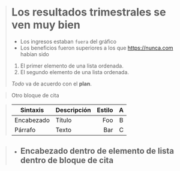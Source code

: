 > # Los resultados trimestrales se ven muy bien
>
> - Los ingresos estaban `fuera` del gráfico
> - Los beneficios fueron superiores a los que <https://nunca.com> habían sido
>
> 1. El primer elemento de una lista ordenada.
> 1. El segundo elemento de una lista ordenada.
>
> *Todo* va de acuerdo con el **plan**.

> Otro bloque de cita

> | Sintaxis | Descripción | Estilo | A |
> | --- | :-- | --: | :-: |
> | Encabezado | Título | Foo | B |
> | Párrafo | Texto | Bar | C |

> - ## Encabezado dentro de elemento de lista dentro de bloque de cita
>
>
